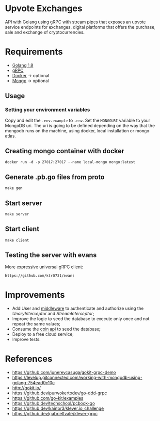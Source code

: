 # Upvote Exchanges
API with Golang using gRPC with stream pipes that exposes an upvote service endpoints for exchanges, digital platforms that offers the purchase, sale and exchange of cryptocurrencies.

# Requirements
- [Golang 1.8](https://go.dev/)
- [gRPC](https://grpc.io/)
- [Docker](https://www.docker.com/) -> optional
- [Mongo](https://www.mongodb.com/) -> optional

## Usage

### Setting your environment variables

Copy and edit the `.env.example` to `.env`. Set the `MONGOURI` variable to your MongoDB uri.
The uri is going to be defined depending on the way that the mongodb runs on the machine, using docker, local installation or mongo atlas.

## Creating mongo container with docker
``` docker run -d -p 27017:27017 --name local-mongo mongo:latest ```

## Generate .pb.go files from proto

```make gen```

## Start server

``` make server ```

## Start client

```make client```

## Testing the server with evans
More expressive universal gRPC client:

``` https://github.com/ktr0731/evans ```

# Improvements
- Add User and [middleware](https://grpc.io/blog/grpc-web-interceptor/) to authenticate and authorize using the *UnaryInterceptor* and *StreamInterceptor*;
- Improve the logic to seed the database to execute only once and not repeat the same values;
- Consume the [coin api](https://www.coinapi.io/) to seed the database;
- Deploy to a free cloud service;
- Improve tests.

# References

- https://github.com/junereycasuga/gokit-grpc-demo
- https://levelup.gitconnected.com/working-with-mongodb-using-golang-754ead0c10c
- http://gokit.io/
- https://github.dev/purwokertodev/go-ddd-grpc
- https://github.com/go-kit/examples
- https://github.dev/techschool/pcbook-go
- https://github.dev/kainbr3/klever.io_challenge
- https://github.dev/gabrielfvale/klever-grpc